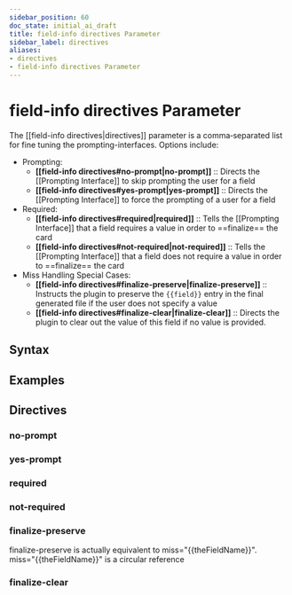 ```yaml
---
sidebar_position: 60
doc_state: initial_ai_draft
title: field-info directives Parameter
sidebar_label: directives
aliases:
- directives
- field-info directives Parameter
---
```


# field-info directives Parameter
The [[field-info directives|directives]] parameter is a comma‑separated list for fine tuning the prompting-interfaces. Options include:

- Prompting:
	- **[[field-info directives#no-prompt|no-prompt]]** :: Directs the [[Prompting Interface]] to skip prompting the user for a field
	- **[[field-info directives#yes-prompt|yes-prompt]]** :: Directs the [[Prompting Interface]] to force the prompting of a user for a field
- Required: 
	- **[[field-info directives#required|required]]** :: Tells the [[Prompting Interface]] that a field requires a value in order to ==finalize== the card
	- **[[field-info directives#not-required|not-required]]** :: Tells the [[Prompting Interface]] that a field does not require a value in order to ==finalize== the card
- Miss Handling Special Cases:
	- **[[field-info directives#finalize-preserve|finalize-preserve]]** :: Instructs the plugin to preserve the `{{field}}` entry in the final generated file if the user does not specify a value
	- **[[field-info directives#finalize-clear|finalize-clear]]** :: Directs the plugin to clear out the value of this field if no value is provided.

## Syntax


## Examples




## Directives

### no-prompt

### yes-prompt


### required

### not-required


### finalize-preserve

finalize-preserve is actually equivalent to miss="\{\{theFieldName\}\}".  
miss="{{theFieldName}}" is a circular reference


### finalize-clear





